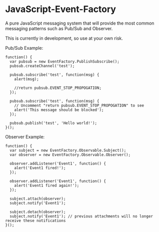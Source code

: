 JavaScript-Event-Factory
============================

A pure JavaScript messaging system that will provide the most common messaging patterns such as Pub/Sub and Observer.

This is currently in development, so use at your own risk.

Pub/Sub Example:

```
function() {
  var pubsub = new EventFactory.PublishSubscribe();
  pubsub.createChannel('test');

  pubsub.subscribe('test', function(msg) {
    alert(msg);

    //return pubsub.EVENT_STOP_PROPOGATION;
  });

  pubsub.subscribe('test', function(msg) {
    // Uncomment "return pubsub.EVENT_STOP_PROPOGATION" to see
    alert('This message should be blocked');
  });

  pubsub.publish('test', 'Hello world!');
}();
```

Observer Example:
```
function() {
  var subject = new EventFactory.Observable.Subject();
  var observer = new EventFactory.Observable.Observer();
  
  observer.addListener('Event1', function() {
    alert('Event1 fired!');
  });
  
  observer.addListener('Event1', function() {
    alert('Event1 fired again!');
  });
  
  subject.attach(observer);
  subject.notify('Event1');
  
  subject.detach(observer);
  subject.notify('Event1'); // previous attachments will no longer receive these notifications
}();
```